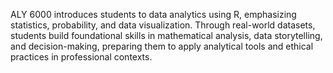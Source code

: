 ALY 6000 introduces students to data analytics using R, emphasizing statistics, probability, and data visualization. Through real-world datasets, students build foundational skills in mathematical analysis, data storytelling, and decision-making, preparing them to apply analytical tools and ethical practices in professional contexts.
